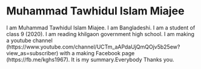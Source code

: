 <html>
<body>
  <h1>Muhammad Tawhidul Islam Miajee</h1>
  <p>I am Muhammad Tawhidul Islam Miajee. I am Bangladeshi. I am a student of class 9 (2020). I am reading khilgaon government high school. I am making a youtube channel (https://www.youtube.com/channel/UCTm_aAPdaUjQmQOjv5b25ew?view_as=subscriber) with a making Facebook page (https://fb.me/kghs1967). It is my summary.Everybody Thanks you.</p>
  </body>
</html>

